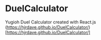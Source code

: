 # DuelCalculator
Yugioh Duel Calculator created with React.js  
(https://hjrdave.github.io/DuelCalculator/)[https://hjrdave.github.io/DuelCalculator/]
